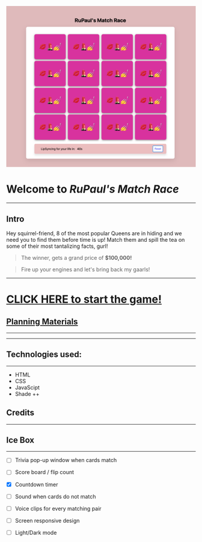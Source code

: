 ![Match Game screenshot](/images/MatchGame.png)


# Welcome to **_RuPaul's Match Race_**

---

## Intro

Hey squirrel-friend, 8 of the most popular Queens are in hiding and we need you to find them before time is up! Match them and spill the tea on some of their most tantalizing facts, gurl! 

> The winner, gets a grand price of **$100,000!** 

> Fire up your engines and let's bring back my gaarls!
----

# [**CLICK HERE** to start the game!](https://dimisavva-match-race.netlify.app "RuPaul's Match Race")

## [**Planning Materials**](https://trello.com/b/IqFGT4nN/rupauls-snatch-the-match-game-unit-1-project "RuPaul's Match Race - Planning Materials")
---
---

## Technologies used: 
---
- HTML
- CSS
- JavaScipt
- Shade ++

## Credits
---

## Ice Box 
---
- [ ] Trivia pop-up window when cards match
- [ ] Score board / flip count
- [x] Countdown timer
- [ ] Sound when cards do not match
- [ ] Voice clips for every matching pair
- [ ] Screen responsive design
- [ ] Light/Dark mode 

